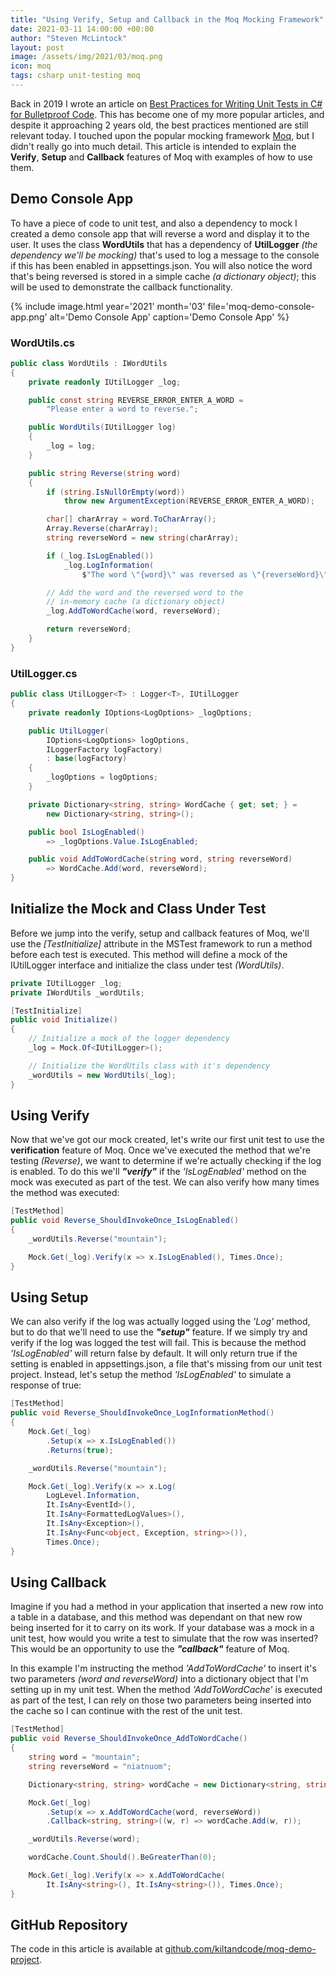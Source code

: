 ```yaml
---
title: "Using Verify, Setup and Callback in the Moq Mocking Framework"
date: 2021-03-11 14:00:00 +00:00
author: "Steven McLintock"
layout: post
image: /assets/img/2021/03/moq.png
icon: moq
tags: csharp unit-testing moq
---
```


Back in 2019 I wrote an article on [Best Practices for Writing Unit Tests in C# for Bulletproof Code](https://www.kiltandcode.com/2019/06/16/best-practices-for-writing-unit-tests-in-csharp-for-bulletproof-code/). This has become one of my 
more popular articles, and despite it approaching 2 years old, the best practices mentioned are still 
relevant today. I touched upon the popular mocking framework [Moq](https://github.com/moq/moq4), but I 
didn't really go into much detail. This article is intended to explain 
the **Verify**, **Setup** and **Callback** features of Moq with examples of how to use them.

## Demo Console App

To have a piece of code to unit test, and also a dependency to mock I created a demo console app that 
will reverse a word and display it to the user. It uses the class **WordUtils** that has a dependency of 
**UtilLogger** *(the dependency we'll be mocking)* that's used to log a message to the 
console if this has been enabled in appsettings.json. You will also notice the word that's being reversed 
is stored in a simple cache *(a dictionary object)*; this will be used to demonstrate the callback 
functionality.

{%
    include image.html
    year='2021'
    month='03'
    file='moq-demo-console-app.png'
    alt='Demo Console App'
    caption='Demo Console App'
%}

### WordUtils.cs

```csharp
public class WordUtils : IWordUtils
{
    private readonly IUtilLogger _log;

    public const string REVERSE_ERROR_ENTER_A_WORD = 
        "Please enter a word to reverse.";

    public WordUtils(IUtilLogger log)
    {
        _log = log;
    }

    public string Reverse(string word)
    {
        if (string.IsNullOrEmpty(word))
            throw new ArgumentException(REVERSE_ERROR_ENTER_A_WORD);

        char[] charArray = word.ToCharArray();
        Array.Reverse(charArray);
        string reverseWord = new string(charArray);

        if (_log.IsLogEnabled())
            _log.LogInformation(
                $"The word \"{word}\" was reversed as \"{reverseWord}\"");

        // Add the word and the reversed word to the 
        // in-memory cache (a dictionary object)
        _log.AddToWordCache(word, reverseWord);

        return reverseWord;
    }
}
```

### UtilLogger.cs

```csharp
public class UtilLogger<T> : Logger<T>, IUtilLogger
{
    private readonly IOptions<LogOptions> _logOptions;

    public UtilLogger(
        IOptions<LogOptions> logOptions,
        ILoggerFactory logFactory)
        : base(logFactory)
    {
        _logOptions = logOptions;
    }

    private Dictionary<string, string> WordCache { get; set; } = 
        new Dictionary<string, string>();

    public bool IsLogEnabled() 
        => _logOptions.Value.IsLogEnabled;

    public void AddToWordCache(string word, string reverseWord) 
        => WordCache.Add(word, reverseWord);
}
```

## Initialize the Mock and Class Under Test

Before we jump into the verify, setup and callback features of Moq, we'll use 
the *[TestInitialize]* attribute in the MSTest framework to run a method before 
each test is executed. This method will define a mock of the IUtilLogger interface 
and initialize the class under test *(WordUtils)*.

```csharp
private IUtilLogger _log;
private IWordUtils _wordUtils;

[TestInitialize]
public void Initialize()
{
    // Initialize a mock of the logger dependency
    _log = Mock.Of<IUtilLogger>();

    // Initialize the WordUtils class with it's dependency
    _wordUtils = new WordUtils(_log);
}
```

## Using Verify

Now that we've got our mock created, let's write our first unit test to use the 
**verification** feature of Moq. Once we've executed the method that we're 
testing *(Reverse)*, we want to determine if we're actually checking if the 
log is enabled. To do this we'll ***"verify"*** if the *'IsLogEnabled'* method 
on the mock was executed as part of the test. We can also verify how many times 
the method was executed:

```csharp
[TestMethod]
public void Reverse_ShouldInvokeOnce_IsLogEnabled()
{
    _wordUtils.Reverse("mountain");

    Mock.Get(_log).Verify(x => x.IsLogEnabled(), Times.Once);
}
```

## Using Setup

We can also verify if the log was actually logged using the *'Log'* method, 
but to do that we'll need to use the ***"setup"*** feature. If we simply try 
and verify if the log was logged the test will fail. This is because the method 
*'IsLogEnabled'* will return false by default. It will only return true if the 
setting is enabled in appsettings.json, a file that's missing from our unit 
test project. Instead, let's setup the method *'IsLogEnabled'* to simulate 
a response of true:

```csharp
[TestMethod]
public void Reverse_ShouldInvokeOnce_LogInformationMethod()
{
    Mock.Get(_log)
        .Setup(x => x.IsLogEnabled())
        .Returns(true);

    _wordUtils.Reverse("mountain");

    Mock.Get(_log).Verify(x => x.Log(
        LogLevel.Information, 
        It.IsAny<EventId>(), 
        It.IsAny<FormattedLogValues>(), 
        It.IsAny<Exception>(), 
        It.IsAny<Func<object, Exception, string>>()), 
        Times.Once);
}
```

## Using Callback

Imagine if you had a method in your application that inserted a new row into a 
table in a database, and this method was dependant on that new row being 
inserted for it to carry on its work. If your database was a mock in a unit 
test, how would you write a test to simulate that the row was inserted? This 
would be an opportunity to use the ***"callback"*** feature of Moq.

In this example I'm instructing the method *'AddToWordCache'* to insert 
it's two parameters *(word and reverseWord)* into a dictionary object that 
I'm setting up in my unit test. When the method *'AddToWordCache'* is 
executed as part of the test, I can rely on those two parameters being 
inserted into the cache so I can continue with the rest of the unit test.

```csharp
[TestMethod]
public void Reverse_ShouldInvokeOnce_AddToWordCache()
{
    string word = "mountain";
    string reverseWord = "niatnuom";

    Dictionary<string, string> wordCache = new Dictionary<string, string>();

    Mock.Get(_log)
        .Setup(x => x.AddToWordCache(word, reverseWord))
        .Callback<string, string>((w, r) => wordCache.Add(w, r));

    _wordUtils.Reverse(word);

    wordCache.Count.Should().BeGreaterThan(0);

    Mock.Get(_log).Verify(x => x.AddToWordCache(
        It.IsAny<string>(), It.IsAny<string>()), Times.Once);
}
```

## GitHub Repository

The code in this article is available at 
[github.com/kiltandcode/moq-demo-project](https://github.com/kiltandcode/moq-demo-project).